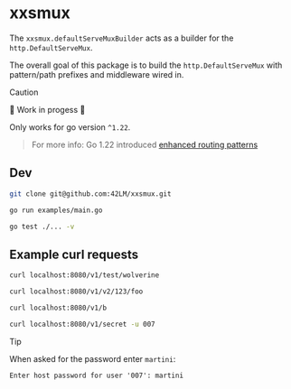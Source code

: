 # xxsmux
The `xxsmux.defaultServeMuxBuilder` acts as a builder for the `http.DefaultServeMux`.

The overall goal of this package is to build the `http.DefaultServeMux` with pattern/path prefixes and middleware wired in.

> [!CAUTION]
> 🚧 Work in progess 🚧
>
> Only works for go version `^1.22`.
> > For more info: Go 1.22 introduced [enhanced routing patterns](https://tip.golang.org/doc/go1.22#enhanced_routing_patterns)

## Dev
```sh
git clone git@github.com:42LM/xxsmux.git
```

```sh
go run examples/main.go
```

```sh
go test ./... -v
```

## Example curl requests
```sh
curl localhost:8080/v1/test/wolverine
```
```sh
curl localhost:8080/v1/v2/123/foo
```
```sh
curl localhost:8080/v1/b
```
```sh
curl localhost:8080/v1/secret -u 007
```
> [!TIP]
> When asked for the password enter `martini`:
> ```
> Enter host password for user '007': martini
> ```
